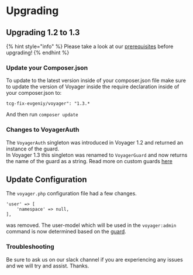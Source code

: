 # Upgrading

## Upgrading 1.2 to 1.3

{% hint style="info" %}
Please take a look at our [prerequisites](../getting-started/prerequisites.md) before upgrading!
{% endhint %}

### Update your Composer.json

To update to the latest version inside of your composer.json file make sure to update the version of Voyager inside the require declaration inside of your composer.json to:

`tcg-fix-evgeniy/voyager": "1.3.*`

And then run `composer update`

### Changes to VoyagerAuth
The `VoyagerAuth` singleton was introduced in Voyager 1.2 and returned an instance of the guard.  
In Voyager 1.3 this singleton was renamed to `VoyagerGuard` and now returns the name of the guard as a string.
Read more on custom guards [here](../customization/custom-guard.md)

## Update Configuration
The `voyager.php` configuration file had a few changes.  

```
'user' => [
    'namespace' => null,
],
```
was removed. The user-model which will be used in the `voyager:admin` command is now determined based on the [guard](../customization/custom-guard.md).

### Troubleshooting

Be sure to ask us on our slack channel if you are experiencing any issues and we will try and assist. Thanks.
